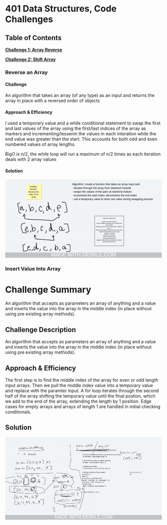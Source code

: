 # 401 Data Structures, Code Challenges

## Table of Contents
**[Challenge 1: Array Reverse](#reverse-an-array)**

**[Challenge 2: Shift Array](#insert-value-into-array)**


### Reverse an Array

#### Challenge
An algorithm that takes an array (of any type) as an input and returns the array in place with a reversed order of objects

#### Approach & Efficiency
I used a temporary value and a while conditional statement to swap the first and last values of the array using the first/last indices of the array as markers and incrementing/lessenin the values in each interation while the end value was greater than the start. This accounts for both odd and even numbered values of array lengths.

BigO is n/2, the while loop will run a maximum of n/2 times as each iteration deals with 2 array values

#### Solution
![image of reverse array whiteboard](assets/array-reverse.jpeg)

### Insert Value Into Array

# Challenge Summary
An algorithm that accepts as parameters an array of anything and a value and inserts the value into the array in the middle index (in place without using pre existing array methods).

## Challenge Description
An algorithm that accepts as parameters an array of anything and a value and inserts the value into the array in the middle index (in place without using pre existing array methods).

## Approach & Efficiency
The first step is to find the middle index of the array for even or odd length input arrays. Then we pull the middle index value into a temporary value and replace with the paramter input. A for loop iterates through the second half of the array shifting the temporary value until the final postion, which we add to the end of the array, extending the length by 1 position. Edge cases for empty arrays and arrays of length 1 are handled in initial checking conditionals.

## Solution
![image of array shift whiteboard](assets/array-shift.jpeg)
